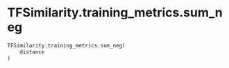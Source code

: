 # TFSimilarity.training_metrics.sum_neg







```python
TFSimilarity.training_metrics.sum_neg(
    distance
)
```



<!-- Placeholder for "Used in" -->
